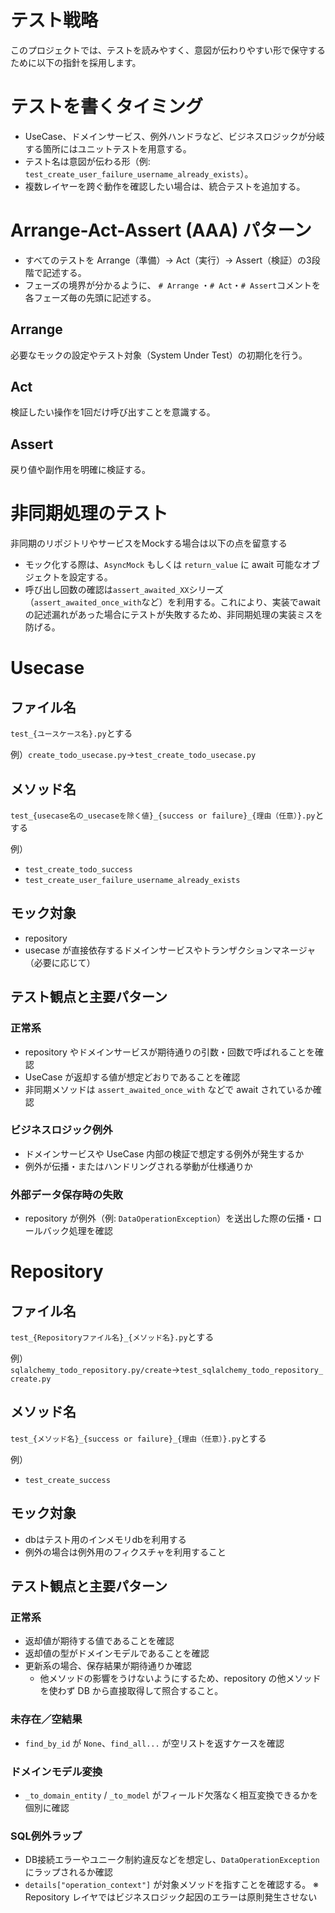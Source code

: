 # テスト戦略

このプロジェクトでは、テストを読みやすく、意図が伝わりやすい形で保守するために以下の指針を採用します。

# テストを書くタイミング
- UseCase、ドメインサービス、例外ハンドラなど、ビジネスロジックが分岐する箇所にはユニットテストを用意する。
- テスト名は意図が伝わる形（例: `test_create_user_failure_username_already_exists`）。
- 複数レイヤーを跨ぐ動作を確認したい場合は、統合テストを追加する。

# Arrange-Act-Assert (AAA) パターン
- すべてのテストを Arrange（準備）→ Act（実行）→ Assert（検証）の3段階で記述する。
- フェーズの境界が分かるように、 `# Arrange` ・`# Act`・`# Assert`コメントを各フェーズ毎の先頭に記述する。

## Arrange
必要なモックの設定やテスト対象（System Under Test）の初期化を行う。

## Act
検証したい操作を1回だけ呼び出すことを意識する。

## Assert
戻り値や副作用を明確に検証する。

# 非同期処理のテスト
非同期のリポジトリやサービスをMockする場合は以下の点を留意する
- モック化する際は、`AsyncMock` もしくは `return_value` に await 可能なオブジェクトを設定する。
- 呼び出し回数の確認は`assert_awaited_XX`シリーズ（`assert_awaited_once_with`など）を利用する。これにより、実装でawaitの記述漏れがあった場合にテストが失敗するため、非同期処理の実装ミスを防げる。

# Usecase

## ファイル名
`test_{ユースケース名}.py`とする

例）`create_todo_usecase.py`→`test_create_todo_usecase.py`


## メソッド名
`test_{usecase名の_usecaseを除く値}_{success or failure}_{理由（任意）}.py`とする

例）
- `test_create_todo_success`
- `test_create_user_failure_username_already_exists`

## モック対象
- repository
- usecase が直接依存するドメインサービスやトランザクションマネージャ（必要に応じて）

## テスト観点と主要パターン
### 正常系
- repository やドメインサービスが期待通りの引数・回数で呼ばれることを確認
- UseCase が返却する値が想定どおりであることを確認
- 非同期メソッドは `assert_awaited_once_with` などで await されているか確認

### ビジネスロジック例外
- ドメインサービスや UseCase 内部の検証で想定する例外が発生するか
- 例外が伝播・またはハンドリングされる挙動が仕様通りか

### 外部データ保存時の失敗
- repository が例外（例: `DataOperationException`）を送出した際の伝播・ロールバック処理を確認


# Repository

## ファイル名
`test_{Repositoryファイル名}_{メソッド名}.py`とする

例）`sqlalchemy_todo_repository.py/create`→`test_sqlalchemy_todo_repository_create.py`


## メソッド名
`test_{メソッド名}_{success or failure}_{理由（任意）}.py`とする

例）
- `test_create_success`

## モック対象
- dbはテスト用のインメモリdbを利用する
- 例外の場合は例外用のフィクスチャを利用すること

## テスト観点と主要パターン
### 正常系
- 返却値が期待する値であることを確認
- 返却値の型がドメインモデルであることを確認
- 更新系の場合、保存結果が期待通りか確認
  - 他メソッドの影響をうけないようにするため、repository の他メソッドを使わず DB から直接取得して照合すること。


### 未存在／空結果
-  `find_by_id` が `None`、`find_all...` が空リストを返すケースを確認


### ドメインモデル変換
- `_to_domain_entity` / `_to_model` がフィールド欠落なく相互変換できるかを個別に確認


### SQL例外ラップ
- DB接続エラーやユニーク制約違反などを想定し、`DataOperationException` にラップされるか確認
-  `details["operation_context"]` が対象メソッドを指すことを確認する。
※ Repository レイヤではビジネスロジック起因のエラーは原則発生させない
